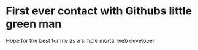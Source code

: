 # First ever contact with Githubs little green man 


Hope for the best for me as a simple mortal web developer 
